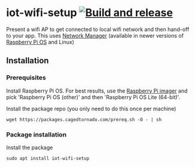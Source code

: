 # iot-wifi-setup [![Build and release](https://github.com/danesparza/iot-wifi-setup/actions/workflows/release.yaml/badge.svg)](https://github.com/danesparza/iot-wifi-setup/actions/workflows/release.yaml)
Present a wifi AP to get connected to local wifi network and then hand-off to your app.  This uses [Network Manager](https://www.networkmanager.dev/) (available in newer versions of [Raspberry Pi OS](https://www.raspberrypi.com/software/) and Linux)

## Installation
### Prerequisites
Install Raspberry Pi OS.  For best results, use the [Raspberry Pi imager](https://www.raspberrypi.com/software/) 
and pick 'Raspberry Pi OS (other)' and then 'Raspberry Pi OS Lite (64-bit)'.

Install the package repo (you only need to do this once per machine)
```
wget https://packages.cagedtornado.com/prereq.sh -O - | sh
```

### Package installation
Install the package
```
sudo apt install iot-wifi-setup
```

